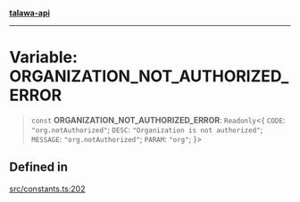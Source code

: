 [**talawa-api**](../../README.md)

***

# Variable: ORGANIZATION\_NOT\_AUTHORIZED\_ERROR

> `const` **ORGANIZATION\_NOT\_AUTHORIZED\_ERROR**: `Readonly`\<\{ `CODE`: `"org.notAuthorized"`; `DESC`: `"Organization is not authorized"`; `MESSAGE`: `"org.notAuthorized"`; `PARAM`: `"org"`; \}\>

## Defined in

[src/constants.ts:202](https://github.com/Suyash878/talawa-api/blob/f376d03c37e9acd046e7cc983947432c95f74442/src/constants.ts#L202)
